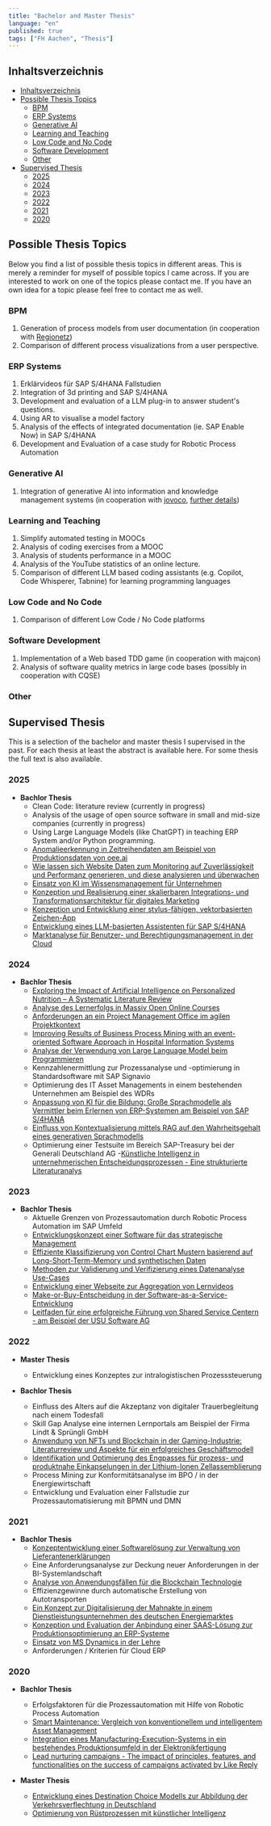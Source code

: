 ```yaml
---
title: "Bachelor and Master Thesis"
language: "en"
published: true
tags: ["FH Aachen", "Thesis"]
---
```


## Inhaltsverzeichnis

<!--toc:start-->

- [Inhaltsverzeichnis](#inhaltsverzeichnis)
- [Possible Thesis Topics](#possible-thesis-topics)
  - [BPM](#bpm)
  - [ERP Systems](#erp-systems)
  - [Generative AI](#generative-ai)
  - [Learning and Teaching](#learning-and-teaching)
  - [Low Code and No Code](#low-code-and-no-code)
  - [Software Development](#software-development)
  - [Other](#other)
- [Supervised Thesis](#supervised-thesis)
  - [2025](#2025)
  - [2024](#2024)
  - [2023](#2023)
  - [2022](#2022)
  - [2021](#2021)
  - [2020](#2020)
  <!--toc:end-->

## Possible Thesis Topics

Below you find a list of possible thesis topics in different areas. This is
merely a reminder for myself of possible topics I came across. If you are
interested to work on one of the topics please contact me. If you have an
own idea for a topic please feel free to contact me as well.

### BPM

1. Generation of process models from user documentation (in cooperation with [Regionetz](https://www.regionetz.de/))
1. Comparison of different process visualizations from a user perspective.

### ERP Systems

1. Erklärvideos für SAP S/4HANA Fallstudien
1. Integration of 3d printing and SAP S/4HANA
1. Development and evaluation of a LLM plug-in to answer student's questions.
1. Using AR to visualise a model factory
1. Analysis of the effects of integrated documentation (ie. SAP Enable Now)
   in SAP S/4HANA
1. Development and Evaluation of a case study for Robotic Process Automation

### Generative AI

1. Integration of generative AI into information and knowledge management systems
   (in cooperation with [jovoco](https://www.jovoco.io/), [further details](topics/ai-knowledge-management))

### Learning and Teaching

1. Simplify automated testing in MOOCs
1. Analysis of coding exercises from a MOOC
1. Analysis of students performance in a MOOC
1. Analysis of the YouTube statistics of an online lecture.
1. Comparison of different LLM based coding assistants (e.g. Copilot,
   Code Whisperer, Tabnine) for learning programming languages

### Low Code and No Code

1. Comparison of different Low Code / No Code platforms

### Software Development

1. Implementation of a Web based TDD game (in cooperation with majcon)
1. Analysis of software quality metrics in large code bases (possibly in
   cooperation with CQSE)

### Other

## Supervised Thesis

This is a selection of the bachelor and master thesis I supervised in the past.
For each thesis at least the abstract is available here. For some thesis
the full text is also available.

### 2025

- **Bachlor Thesis**
  - Clean Code: literature review (currently in progress)
  - Analysis of the usage of open source software in small and mid-size
    companies (currently in progress)
  - Using Large Language Models (like ChatGPT) in teaching ERP System and/or
    Python programming.
  - [Anomalieerkennung in Zeitreihendaten am Beispiel von Produktionsdaten von
    oee.ai](/teaching/thesis/2025/anomalieerkennung)
  - [Wie lassen sich Website Daten zum Monitoring auf Zuverlässigkeit und
    Performanz generieren, und diese analysieren und
    überwachen](/teaching/thesis/2025/website_monitoring)
  - [Einsatz von KI im Wissensmanagement für
    Unternehmen](/teaching/thesis/2025/ki-wissensmanagement)
  - [Konzeption und Realisierung einer skalierbaren Integrations- und
    Transformationsarchitektur für digitales
    Marketing](/teaching/thesis/2025/integration-transformation-marketing)
  - [Konzeption und Entwicklung einer stylus-fähigen, vektorbasierten
    Zeichen-App](/teaching/thesis/2025/zeichen-app)
  - [Entwicklung eines LLM-basierten Assistenten für SAP
    S/4HANA](/teaching/thesis/2025/llm-s4hana)
  - [Marktanalyse für Benutzer- und Berechtigungsmanagement in der
    Cloud](/teaching/thesis/2025/user-management-cloud)

### 2024

- **Bachlor Thesis**
  - [Exploring the Impact of Artificial Intelligence on Personalized Nutrition
    – A Systematic Literature
    Review](/teaching/thesis/2024/personalized-nutrition)
  - [Analyse des Lernerfolgs in Massiv Open Online
    Courses](/teaching/thesis/2024/mooc-analyse)
  - [Anforderungen an ein Project Management Office im agilen
    Projektkontext](/teaching/thesis/2024/pro-anforderungen)
  - [Improving Results of Business Process Mining with an event-oriented
    Software Approach in Hospital Information
    Systems](/teaching/thesis/2024/process-mining-hospital)
  - [Analyse der Verwendung von Large Language Model beim
    Programmieren](/teaching/thesis/2024/llm-programmieren)
  - Kennzahlenermittlung zur Prozessanalyse und -optimierung in
    Standardsoftware mit SAP Signavio
  - Optimierung des IT Asset Managements in einem bestehenden Unternehmen am
    Beispiel des WDRs
  - [Anpassung von KI für die Bildung: Große Sprachmodelle als Vermittler beim
    Erlernen von ERP-Systemen am Beispiel von SAP
    S/4HANA](/teaching/thesis/2024/llm-saps4)
  - [Einfluss von Kontextualisierung mittels RAG auf den Wahrheitsgehalt eines
    generativen Sprachmodells](/teaching/thesis/2024/llm-wahrheitsgehalt)
  - Optimierung einer Testsuite im Bereich SAP-Treasury bei der Generali
    Deutschland AG -[Künstliche Intelligenz in unternehmerischen
    Entscheidungsprozessen - Eine strukturierte
    Literaturanalys](/teaching/thesis/2024/ki-entscheidungsprozesse)

### 2023

- **Bachlor Thesis**
  - Aktuelle Grenzen von Prozessautomation durch Robotic Process Automation im
    SAP Umfeld
  - [Entwicklungskonzept einer Software für das strategische
    Management](/teaching/thesis/2023/strategisches_management)
  - [Effiziente Klassifizierung von Control Chart Mustern basierend auf
    Long-Short-Term-Memory und synthetischen
    Daten](/teaching/thesis/2023/control_chart_muster)
  - [Methoden zur Validierung und Verifizierung eines Datenanalyse
    Use-Cases](/teaching/thesis/2023/validierung_datenanalyse)
  - [Entwicklung einer Webseite zur Aggregation von
    Lernvideos](/teaching/thesis/2023/video_aggregation)
  - [Make-or-Buy-Entscheidung in der
    Software-as-a-Service-Entwicklung](/teaching/thesis/2023/saas_make_or_buy)
  - [Leitfaden für eine erfolgreiche Führung von Shared Service Centern - am
    Beispiel der USU Software AG](/teaching/thesis/2023/shared_service_center)

### 2022

- **Master Thesis**

  - Entwicklung eines Konzeptes zur intralogistischen Prozesssteuerung

- **Bachlor Thesis**
  - Einfluss des Alters auf die Akzeptanz von digitaler Trauerbegleitung nach
    einem Todesfall
  - Skill Gap Analyse eine internen Lernportals am Beispiel der Firma Lindt &
    Sprüngli GmbH
  - [Anwendung von NFTs und Blockchain in der Gaming-Industrie: Literaturreview
    und Aspekte für ein erfolgreiches
    Geschäftsmodell](/teaching/thesis/2022/nft_gaming)
  - [Identifikation und Optimierung des Engpasses für prozess- und produktnahe
    Einkapselungen in der Lithium-Ionen
    Zellassemblierung](/teaching/thesis/2022/engpass_lithium_ionen)
  - Process Mining zur Konformitätsanalyse im BPO / in der Energiewirtschaft
  - Entwicklung und Evaluation einer Fallstudie zur Prozessautomatisierung mit
    BPMN und DMN

### 2021

- **Bachlor Thesis**
  - [Konzeptentwicklung einer Softwarelösung zur Verwaltung von
    Lieferantenerklärungen](/teaching/thesis/2021/lieferantenerklaerung)
  - Eine Anforderungsanalyse zur Deckung neuer Anforderungen in der
    BI-Systemlandschaft
  - [Analyse von Anwendungsfällen für die Blockchain
    Technologie](/teaching/thesis/2021/blockchain_use_cases)
  - Effizienzgewinne durch automatische Erstellung von Autotransporten
  - [Ein Konzept zur Digitalisierung der Mahnakte in einem
    Dienstleistungsunternehmen des deutschen
    Energiemarktes](/teaching/thesis/2021/mahnakte)
  - [Konzeption und Evaluation der Anbindung einer SAAS-Lösung zur
    Produktionsoptimierung an ERP-Systeme](/teaching/thesis/2021/erp_oee)
  - [Einsatz von MS Dynamics in der
    Lehre](/teaching/thesis/2021/ms_dynamics_lehre)
  - Anforderungen / Kriterien für Cloud ERP

### 2020

- **Bachlor Thesis**

  - Erfolgsfaktoren für die Prozessautomation mit Hilfe von Robotic Process
    Automation
  - [Smart Maintenance: Vergleich von konventionellem und intelligentem Asset
    Management](/teaching/thesis/2020/smart_maintenance)
  - [Integration eines Manufacturing-Execution-Systems in ein bestehendes
    Produktionsumfeld in der
    Elektronikfertigung](/teaching/thesis/2020/mes_elektronikfertigung)
  - [Lead nurturing campaigns - The impact of principles, features, and
    functionalities on the success of campaigns activated by Like
    Reply](/teaching/thesis/2020/lead_nurturing)

- **Master Thesis**
  - [Entwicklung eines Destination Choice Modells zur Abbildung der
    Verkehrsverflechtung in Deutschland](/teaching/thesis/2020/verkehrsmodell)
  - [Optimierung von Rüstprozessen mit künstlicher
    Intelligenz](/teaching/thesis/2020/ruesten_mit_ki)
